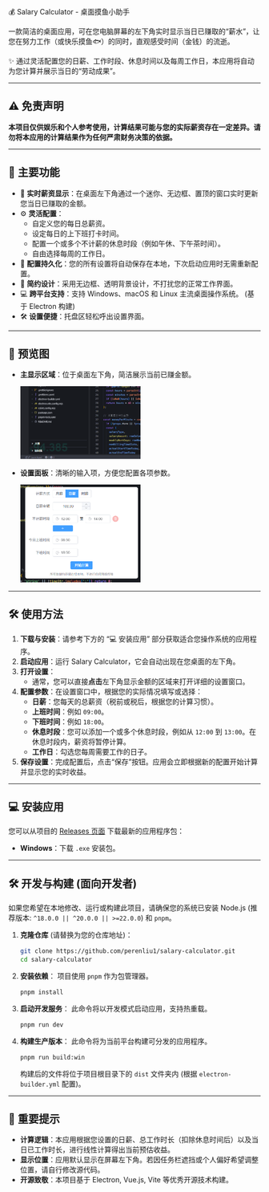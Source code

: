 💰 Salary Calculator - 桌面摸鱼小助手

一款简洁的桌面应用，可在您电脑屏幕的左下角实时显示当日已赚取的“薪水”，让您在努力工作（或快乐摸鱼🐟）的同时，直观感受时间（金钱）的流逝。

✨ 通过灵活配置您的日薪、工作时段、休息时间以及每周工作日，本应用将自动为您计算并展示当日的“劳动成果”。

-----

## ⚠️ 免责声明

**本项目仅供娱乐和个人参考使用，计算结果可能与您的实际薪资存在一定差异。请勿将本应用的计算结果作为任何严肃财务决策的依据。**

-----

## 🚀 主要功能

* 💸 **实时薪资显示**：在桌面左下角通过一个迷你、无边框、置顶的窗口实时更新您当日已赚取的金额。
* ⚙️ **灵活配置**：
    * 自定义您的每日总薪资。
    * 设定每日的上下班打卡时间。
    * 配置一个或多个不计薪的休息时段（例如午休、下午茶时间）。
    * 自由选择每周的工作日。
* 💾 **配置持久化**：您的所有设置将自动保存在本地，下次启动应用时无需重新配置。
* 🎨 **简约设计**：采用无边框、透明背景设计，不打扰您的正常工作界面。
* 💻 **跨平台支持**：支持 Windows、macOS 和 Linux 主流桌面操作系统。 (基于 Electron 构建)
* 🛠️ **设置便捷**：托盘区轻松呼出设置界面。

-----

## 📸 预览图

* **主显示区域**：位于桌面左下角，简洁展示当前已赚金额。

  <img src="image/interface.png" alt="image-20250530182341806" style="width:50%;max-width: 600px" />

* **设置面板**：清晰的输入项，方便您配置各项参数。

  <img src="image/setting.png" alt="image-20250530182341806" style="width:50%;max-width: 600px" />
-----

## 🛠️ 使用方法

1.  **下载与安装**：请参考下方的 “💻 安装应用” 部分获取适合您操作系统的应用程序。
2.  **启动应用**：运行 Salary Calculator，它会自动出现在您桌面的左下角。
3.  **打开设置**：
    * 通常，您可以直接**点击**左下角显示金额的区域来打开详细的设置窗口。
4.  **配置参数**：在设置窗口中，根据您的实际情况填写或选择：
    * **日薪**：您每天的总薪资（税前或税后，根据您的计算习惯）。
    * **上班时间**：例如 `09:00`。
    * **下班时间**：例如 `18:00`。
    * **休息时段**：您可以添加一个或多个休息时段，例如从 `12:00` 到 `13:00`。在休息时段内，薪资将暂停计算。
    * **工作日**：勾选您每周需要工作的日子。
5.  **保存设置**：完成配置后，点击“保存”按钮。应用会立即根据新的配置开始计算并显示您的实时收益。

-----

## 💻 安装应用

您可以从项目的 [Releases 页面](https://github.com/perenliu1/salary-calculator/tree/main/dist) 下载最新的应用程序包：

* **Windows**：下载 `.exe` 安装包。

-----

## 🛠️ 开发与构建 (面向开发者)

如果您希望在本地修改、运行或构建此项目，请确保您的系统已安装 Node.js (推荐版本: `^18.0.0 || ^20.0.0 || >=22.0.0`) 和 `pnpm`。

1.  **克隆仓库** (请替换为您的仓库地址)：

    ```bash
    git clone https://github.com/perenliu1/salary-calculator.git
    cd salary-calculator
    ```

2.  **安装依赖**：
    项目使用 `pnpm` 作为包管理器。

    ```bash
    pnpm install
    ```

3.  **启动开发服务**：
    此命令将以开发模式启动应用，支持热重载。

    ```bash
    pnpm run dev
    ```

4.  **构建生产版本**：
    此命令将为当前平台构建可分发的应用程序。

    ```bash
    pnpm run build:win
    ```

    构建后的文件将位于项目根目录下的 `dist` 文件夹内 (根据 `electron-builder.yml` 配置)。

-----

## 🔔 重要提示

* **计算逻辑**：本应用根据您设置的日薪、总工作时长（扣除休息时间后）以及当日已工作时长，进行线性计算得出当前预估收益。
* **显示位置**：应用默认显示在屏幕左下角。若因任务栏遮挡或个人偏好希望调整位置，请自行修改源代码。
* **开源致敬**：本项目基于 Electron, Vue.js, Vite 等优秀开源技术构建。
